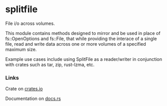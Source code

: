 # splitfile
File i/o across volumes.

This module contains methods designed to mirror and be used in place of fs::OpenOptions and fs::File, that while providing the interace of a single file, read and write data across one or more volumes of a specified maximum size.  

Example use cases include using SplitFile as a reader/writer in conjunction with crates such as tar, zip, rust-lzma, etc.

### Links

Crate on [crates.io](https://crates.io/crates/splitfile)

Documentation on [docs.rs](https://docs.rs/splitfile)
